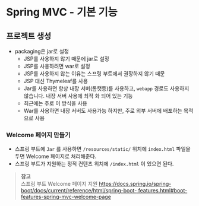 # Spring MVC - 기본 기능
## 프로젝트 생성
- packaging은 jar로 설정
  - JSP를 사용하지 않기 때문에 jar로 설정
  - JSP를 사용하려면 war로 설정
  - JSP를 사용하지 않는 이유는 스프링 부트에서 권장하지 않기 때문
  - JSP 대신 Thymeleaf를 사용
  - Jar를 사용하면 항상 내장 서버(톰캣등)를 사용하고, `webapp` 경로도 사용하지 않습니다. 내장 서버 사용에 최적 화 되어 있는 기능 
  - 최근에는 주로 이 방식을 사용
  - War를 사용하면 내장 서버도 사용가능 하지만, 주로 외부 서버에 배포하는 목적으로 사용
### Welcome 페이지 만들기
- 스프링 부트에 `Jar` 를 사용하면 `/resources/static/` 위치에 `index.html` 파일을 두면 Welcome 페이지로 처리해준다. 
- 스프링 부트가 지원하는 정적 컨텐츠 위치에 `/index.html` 이 있으면 된다.
> **참고** <br>
> 스프링 부트 Welcome 페이지 지원
> [https://docs.spring.io/spring-boot/docs/current/reference/html/spring-boot- features.html\#boot-features-spring-mvc-welcome-page]()
